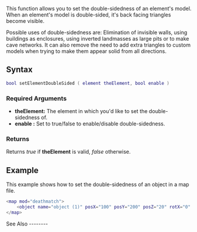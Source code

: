 This function allows you to set the double-sidedness of an element's model. When an element's model is double-sided, it's back facing triangles become visible.

Possible uses of double-sidedness are: Elimination of invisible walls, using buildings as enclosures, using inverted landmasses as large pits or to make cave networks. It can also remove the need to add extra triangles to custom models when trying to make them appear solid from all directions.

Syntax
------

``` lua
bool setElementDoubleSided ( element theElement, bool enable )
```

### Required Arguments

-   **theElement:** The element in which you'd like to set the double-sidedness of.
-   **enable :** Set to true/false to enable/disable double-sidedness.

### Returns

Returns *true* if **theElement** is valid, *false* otherwise.

Example
-------

<section name="Server" class="server" show="true">
This example shows how to set the double-sidedness of an object in a map file.

``` lua
<map mod="deathmatch">
    <object name="object (1)" posX="100" posY="200" posZ="20" rotX="0" rotY="0" rotZ="0" doublesided="true" model="3860"/>
</map>
```

</section>
See Also
--------
